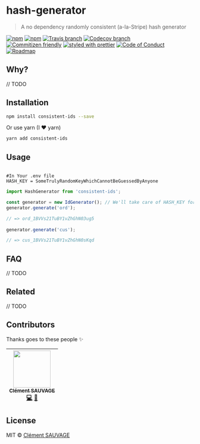 # hash-generator

> A no dependency randomly consistent (a-la-Stripe) hash generator 

[![npm](https://img.shields.io/npm/v/hash-generator.svg?style=flat-square)](https://www.npmjs.com/package/hash-generator)
[![npm](https://img.shields.io/npm/dt/hash-generator.svg?style=flat-square)](https://npm-stat.com/charts.html?package=hash-generator&from=2016-04-01)
[![Travis branch](https://img.shields.io/travis/csauvage/hash-generator/master.svg?style=flat-square)](https://travis-ci.org/csauvage/hash-generator)
[![Codecov branch](https://img.shields.io/codecov/c/github/csauvage/hash-generator/master.svg?style=flat-square)](https://codecov.io/github/csauvage/hash-generator)
<br />
[![Commitizen friendly](https://img.shields.io/badge/commitizen-friendly-brightgreen.svg?style=flat-square)](http://commitizen.github.io/cz-cli/)
[![styled with prettier](https://img.shields.io/badge/styled_with-prettier-ff69b4.svg?style=flat-square)](https://github.com/prettier/prettier)
[![Code of Conduct](https://img.shields.io/badge/code%20of-conduct-ff69b4.svg?style=flat-square)](./other/code_of_conduct.md)
[![Roadmap](https://img.shields.io/badge/%F0%9F%93%94-roadmap-CD9523.svg?style=flat-square)](./other/roadmap.md)

## Why?

// TODO

## Installation

```sh 
npm install consistent-ids --save 
```
Or use yarn (I ❤️ yarn)

```sh 
yarn add consistent-ids
```

## Usage


```dotenv

#In Your .env file
HASH_KEY = SomeTrulyRandomKeyWhichCannotBeGuessedByAnyone

```

```js
import HashGenerator from 'consistent-ids';

const generator = new IdGenerator(); // We'll take care of HASH_KEY for you
generator.generate('ord');

// => ord_1BVVs21TuBY1vZhGhN03ug5
      
generator.generate('cus');

// => cus_1BVVs21TuBY1vZhGhN0sKqd

```

## FAQ

// TODO

## Related

// TODO

## Contributors

Thanks goes to these people ✨

<!-- ALL-CONTRIBUTORS-LIST:START - Do not remove or modify this section -->
| [<img src="http://cdn.clementsauvage.me/profile/2019/round_black.jpg" width="100px;"/><br /><sub>Clément SAUVAGE</sub>](https://github.com/csauvage)<br />[💻](https://github.com/csauvage/hash-generator/commits?author=csauvage "Code") [📖](https://github.com/csauvage/hash-generator/commits?author=csauvage "Documentation") 
| :---: |
<!-- ALL-CONTRIBUTORS-LIST:END -->


## License

MIT &copy; [Clément SAUVAGE](https://clementsauvage.me)
